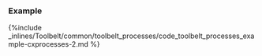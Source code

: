 

### Example

{%include _inlines/Toolbelt/common/toolbelt_processes/code_toolbelt_processes_example-cxprocesses-2.md %}
